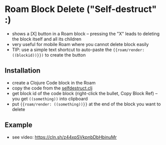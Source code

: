 # Roam Block Delete ("Self-destruct" :)

- shows a [X] button in a Roam block – pressing the "X" leads to deleting the block itself and all its children
- very useful for mobile Roam where you cannot delete block easily
- TIP: use a simple text shortcut to auto-paste the `{{roam/render: ((blockid))}})` to create the button

## Installation
- create a Clojure Code block in the Roam
- copy the code from the [selfdestruct.clj](https://github.com/tombarys/Little-Roam-Scripts/blob/master/src/selfdestruct.clj)
- get block id of the code block (right-click the bullet, Copy Block Ref) – you get `((something))` into clipboard
- put `{{roam/render: ((something))}}` at the end of the block you want to delete

## Example
- see video: https://cln.sh/z44xpSVkpnbDbHbinuMr
